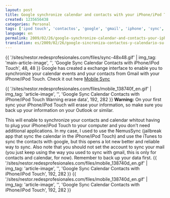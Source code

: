 ```yaml
---
layout: post
title: Google synchronize calendar and contacts with your iPhone/iPod Touch
created: 1235656438
categories: Personal
tags: ['ipod touch', 'contactos', 'google', 'gmail', 'iphone', 'sync', 'calendario', 'synchronizar']
language: en
permalink: 2009/02/26/google-synchronize-calendar-and-contacts-your-iphoneipod-touch-10/
translation: es/2009/02/26/google-sincroniza-contactos-y-calendario-su-iphoneipod-touch-11/
---
```

{{ '/sites/nestor.redesprofesionales.com/files/sync-48x48.gif' | img_tag: 'main-article-image', '', 'Google Sync Calendar Contacts with iPhone/iPod Touch', 48, 48 }}
Google has created a exchange interface to enable you to synchronize your calendar events and your contacts from Gmail with your iPhone/iPod Touch. Check it out here [Mobile Sync](http://www.google.com/mobile/apple/sync.html)

{{ '/sites/nestor.redesprofesionales.com/files/mobile_138740f_en.gif' | img_tag: 'article-image', '', 'Google Sync Calendar Contacts with iPhone/iPod Touch Warning erase data', 192, 282 }}
__Warning:__ On your first sync your iPhone/iPod Touch will erase your information, so make sure you back up your information on your Outlook or similar.

This will enable to synchronize your contacts and calendar whitout having to plug your iPhone/iPod Touch to your computer and you don't need additional applications.
In my case, I used to use the NemusSync (jailbreak app that sync the calendar in the iPhone/iPod Touch) and use the iTunes to sync the contacts with google, but this opens a lot new better and reliable way to sync.
Also note that you should not set the account to sync your mail (you just keep using the way you used to sync with gmail, this is only for contacts and calendar, for now).
Remember to back up your data first.
{{ '/sites/nestor.redesprofesionales.com/files/mobile_138740d_en.gif' | img_tag: 'article-image', '', 'Google Sync Calendar Contacts with iPhone/iPod Touch', 192, 282 }}
{{ '/sites/nestor.redesprofesionales.com/files/mobile_138740d_en.gif' | img_tag: 'article-image', '', 'Google Sync Calendar Contacts with iPhone/iPod Touch', 192, 282 }}

